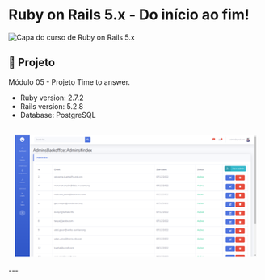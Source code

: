 # Ruby on Rails 5.x - Do início ao fim!
![Capa do curso de Ruby on Rails 5.x](https://cdn-images-1.medium.com/max/1600/1*OZCuYAREKtSJHzfl4FYlvQ.jpeg)


## 🚧 Projeto

Módulo 05 - Projeto Time to answer.

- Ruby version: 2.7.2
- Rails version: 5.2.8
- Database: PostgreSQL

<br>
<div align="center">
    <img alt="Contact-list-demo" src=".github/preview_admins_backoffice.png" width="95%">
</div>
<br>
---
